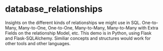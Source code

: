 # database_relationships
Insights on the different kinds of relationships we might use in SQL. One-to-Many, Many-to-One, One-to-One, Many-to-Many, Many-to-Many with Extra Fields on the relationship Model, etc. This demo is in Python, using Flask and Flask-SQLAlchemy. Similiar concepts and structures would work for other tools and other languages. 
